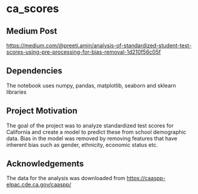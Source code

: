# ca_scores

## Medium Post

https://medium.com/@preeti.amin/analysis-of-standardized-student-test-scores-using-pre-processing-for-bias-removal-1d210f56c05f

## Dependencies

The notebook uses numpy, pandas, matplotlib, seaborn and sklearn libraries

## Project Motivation

The goal of the project was to analyze standardized test scores for California and create a model to predict
these from school demographic data. Bias in the model was removed by removing features that have inherent
bias such as gender, ethnicity, economic status etc.

## Acknowledgements
The data for the analysis was downloaded from https://caaspp-elpac.cde.ca.gov/caaspp/
